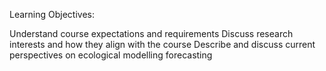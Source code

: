 Learning Objectives:

Understand course expectations and requirements
Discuss research interests and how they align with the course
Describe and discuss current perspectives on ecological modelling forecasting
